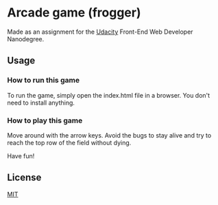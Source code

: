 # Arcade game (frogger)

Made as an assignment for the [Udacity](https://www.udacity.com) Front-End Web Developer Nanodegree.

## Usage
### How to run this game

To run the game, simply open the index.html file in a browser. You don't need to install anything.

### How to play this game

Move around with the arrow keys. Avoid the bugs to stay alive and try to reach the top row of the field without dying.

Have fun!

## License

[MIT](LICENCE)